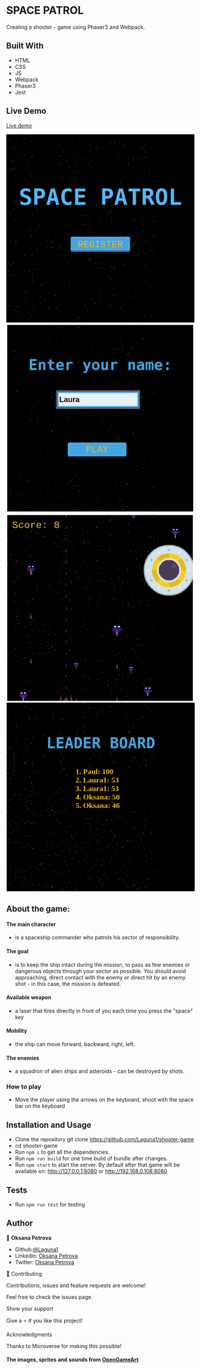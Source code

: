 # SPACE PATROL
Creating a shooter - game using Phaser3 and Webpack.

## Built With
 - HTML
 - CSS
 - JS
 - Webpack
 - Phaser3
 - Jest


## Live Demo

[Live demo](https://rawcdn.githack.com/Laguna1/shooter-game/ca3bf83f888ff93257f46940dc842cb00895cb59/dist/index.html)


![Space Patrol](./src/assets/screen1.png)
![Space Patrol](./src/assets/screen2.png)
![Space Patrol](./src/assets/screen3.png)
![Space Patrol](./src/assets/screen4.png)


## About the game:
#### The main character 
- is a spaceship commander who patrols his sector of responsibility.
#### The goal 
- is to keep the ship intact during the mission, to pass as few enemies or dangerous objects through your sector as possible. You should avoid approaching, direct contact with the enemy or direct hit by an enemy shot - in this case, the mission is defeated.
#### Available weapon 
- a laser that fires directly in front of you each time you press the "space" key
#### Mobility 
- the ship can move forward, backward, right, left.
#### The enemies 
- a squadron of alien ships and asteroids - can be destroyed by shots.
### How to play
- Move the player using the arrows on the keyboard, shoot with the space bar on the keyboard


## Installation and Usage
 - Clone the repository git clone https://github.com/Laguna1/shooter-game
 - cd shooter-game
 - Run `npm i` to get all the dependencies.
 - Run `npm run build` for one time build of bundle after changes.
 - Run `npm start` to start the server.
   By default after that game will be available on:
  http://127.0.0.1:8080 or
  http://192.168.0.108:8080

## Tests
- Run `npm run test` for testing
 


## Author

👤 **Oksana Petrova**
 - Github:[@Laguna1](https://github.com/Laguna1)
 - Linkedin: [Oksana Petrova](https://www.linkedin.com/in/oksana-petrova-005bb0145/)
 - Twitter: [Oksana Petrova](https://twitter.com/OksanaP48303303)



🤝 Contributing

Contributions, issues and feature requests are welcome!

Feel free to check the issues page. 

Show your support

Give a ⭐️ if you like this project! 

Acknowledgments

Thanks to Microverse for making this possible!


#### The images, sprites and sounds from  [OpenGameArt](https://opengameart.org/art-search?keys=shooter)
